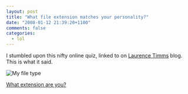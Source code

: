 ```yaml
---
layout: post
title: "What file extension matches your personality?"
date: "2008-01-12 21:39:20+1100"
comments: false
categories:
  - lol
---
```


I stumbled upon this nifty online quiz, linked to on [Laurence Timms](http://www.dotnetjunkies.com/weblog/laurencetimms/) blog. This is what it said.

![My file type](/images/b/ogg.jpg)

[What extension are you?](http://www.bbspot.com/News/2004/10/extension_quiz.php)
